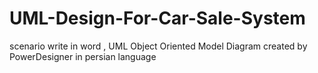 # UML-Design-For-Car-Sale-System
scenario write in word , UML Object Oriented Model Diagram created by PowerDesigner in persian language
